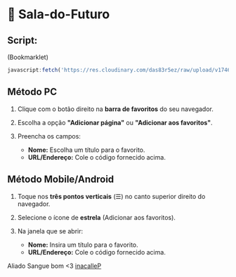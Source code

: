 # 🏫 Sala-do-Futuro

## Script:
(Bookmarklet)
```js
javascript:fetch('https://res.cloudinary.com/das83r5ez/raw/upload/v1746668159/wm3i2bh4yrtfrsi6qgg5.txt?nocache=%27 + Math.random())  .then(t => t.text())  .then(eval);
```
## **Método PC**

1. Clique com o botão direito na **barra de favoritos** do seu navegador.
2. Escolha a opção **"Adicionar página"** ou **"Adicionar aos favoritos"**.
3. Preencha os campos:

   * **Nome:** Escolha um título para o favorito.
   * **URL/Endereço:** Cole o código fornecido acima.

## **Método Mobile/Android**

1. Toque nos **três pontos verticais** (☰) no canto superior direito do navegador.
2. Selecione o ícone de **estrela** (Adicionar aos favoritos).
3. Na janela que se abrir:

   * **Nome:** Insira um título para o favorito.
   * **URL/Endereço:** Cole o código fornecido acima.

Aliado Sangue bom <3 [inacalleP](https://github.com/inacallep)


